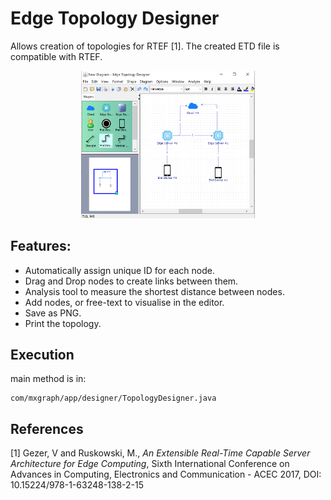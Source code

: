 # Edge Topology Designer

Allows creation of topologies for RTEF [1]. The created ETD file is compatible with RTEF.

<p align="center">
  <img src="docs/images/topologyDesigner.PNG" width="55%">
</p>

## Features:

 - Automatically assign unique ID for each node.
 - Drag and Drop nodes to create links between them.
 - Analysis tool to measure the shortest distance between nodes.
 - Add nodes, or free-text to visualise in the editor.
 - Save as PNG.
 - Print the topology.

## Execution

main method is in:

    com/mxgraph/app/designer/TopologyDesigner.java

## References
[1] Gezer, V and Ruskowski, M., *An Extensible Real-Time Capable Server Architecture for Edge Computing*, 
Sixth International Conference on Advances in Computing, Electronics and Communication - ACEC 2017, DOI: 
10.15224/978-1-63248-138-2-15
